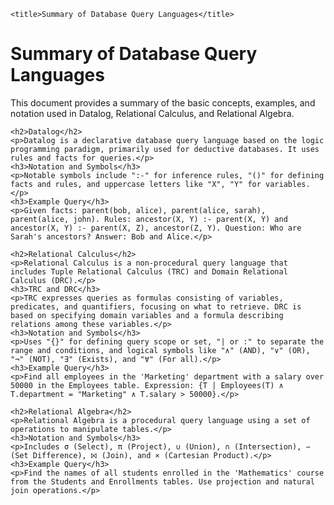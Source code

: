 
    <title>Summary of Database Query Languages</title>
</head>
<body>
    <h1>Summary of Database Query Languages</h1>
    <p>This document provides a summary of the basic concepts, examples, and notation used in Datalog, Relational Calculus, and Relational Algebra.</p>

    <h2>Datalog</h2>
    <p>Datalog is a declarative database query language based on the logic programming paradigm, primarily used for deductive databases. It uses rules and facts for queries.</p>
    <h3>Notation and Symbols</h3>
    <p>Notable symbols include ":-" for inference rules, "()" for defining facts and rules, and uppercase letters like "X", "Y" for variables.</p>
    <h3>Example Query</h3>
    <p>Given facts: parent(bob, alice), parent(alice, sarah), parent(alice, john). Rules: ancestor(X, Y) :- parent(X, Y) and ancestor(X, Y) :- parent(X, Z), ancestor(Z, Y). Question: Who are Sarah's ancestors? Answer: Bob and Alice.</p>

    <h2>Relational Calculus</h2>
    <p>Relational Calculus is a non-procedural query language that includes Tuple Relational Calculus (TRC) and Domain Relational Calculus (DRC).</p>
    <h3>TRC and DRC</h3>
    <p>TRC expresses queries as formulas consisting of variables, predicates, and quantifiers, focusing on what to retrieve. DRC is based on specifying domain variables and a formula describing relations among these variables.</p>
    <h3>Notation and Symbols</h3>
    <p>Uses "{}" for defining query scope or set, "| or :" to separate the range and conditions, and logical symbols like "∧" (AND), "∨" (OR), "¬" (NOT), "∃" (Exists), and "∀" (For all).</p>
    <h3>Example Query</h3>
    <p>Find all employees in the 'Marketing' department with a salary over 50000 in the Employees table. Expression: {T | Employees(T) ∧ T.department = "Marketing" ∧ T.salary > 50000}.</p>

    <h2>Relational Algebra</h2>
    <p>Relational Algebra is a procedural query language using a set of operations to manipulate tables.</p>
    <h3>Notation and Symbols</h3>
    <p>Includes σ (Select), π (Project), ∪ (Union), ∩ (Intersection), − (Set Difference), ⨝ (Join), and × (Cartesian Product).</p>
    <h3>Example Query</h3>
    <p>Find the names of all students enrolled in the 'Mathematics' course from the Students and Enrollments tables. Use projection and natural join operations.</p>
</body>
</html>

